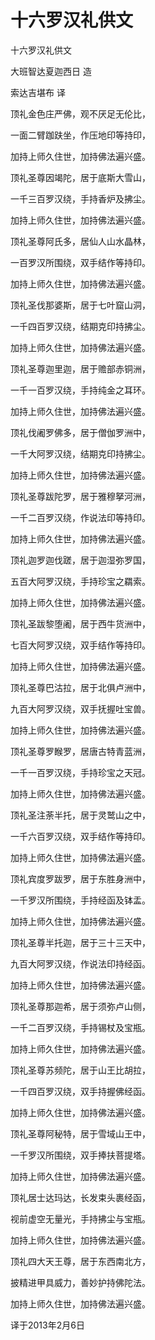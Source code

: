 # 十六罗汉礼供文

十六罗汉礼供文

大班智达夏迦西日 造

索达吉堪布 译

顶礼金色庄严佛，观不厌足无伦比，

一面二臂跏趺坐，作压地印等持印，

加持上师久住世，加持佛法遍兴盛。

顶礼圣尊因竭陀，居于底斯大雪山，

一千三百罗汉绕，手持香炉及拂尘。

加持上师久住世，加持佛法遍兴盛。

顶礼圣尊阿氏多，居仙人山水晶林，

一百罗汉所围绕，双手结作等持印。

加持上师久住世，加持佛法遍兴盛。

顶礼圣伐那婆斯，居于七叶窟山洞，

一千四百罗汉绕，结期克印持拂尘。

加持上师久住世，加持佛法遍兴盛。

顶礼圣尊迦里迦，居于赡部赤铜洲，

一千一百罗汉绕，手持纯金之耳环。

加持上师久住世，加持佛法遍兴盛。

顶礼伐阇罗佛多，居于僧伽罗洲中，

一千大阿罗汉绕，结期克印持拂尘。

加持上师久住世，加持佛法遍兴盛。

顶礼圣尊跋陀罗，居于雅穆拏河洲，

一千二百罗汉绕，作说法印等持印。

加持上师久住世，加持佛法遍兴盛。

顶礼迦罗迦伐蹉，居于迦湿弥罗国，

五百大阿罗汉绕，手持珍宝之羂索。

加持上师久住世，加持佛法遍兴盛。

顶礼圣跋黎堕阇，居于西牛货洲中，

七百大阿罗汉绕，双手结作等持印。

加持上师久住世，加持佛法遍兴盛。

顶礼圣尊巴沽拉，居于北俱卢洲中，

九百大阿罗汉绕，双手抚握吐宝兽。

加持上师久住世，加持佛法遍兴盛。

顶礼圣尊罗睺罗，居唐古特青蓝洲，

一千一百罗汉绕，手持珍宝之天冠。

加持上师久住世，加持佛法遍兴盛。

顶礼圣注荼半托，居于灵鹫山之中，

一千六百罗汉绕，双手结作等持印。

加持上师久住世，加持佛法遍兴盛。

顶礼宾度罗跋罗，居于东胜身洲中，

一千罗汉所围绕，手持经函及钵盂。

加持上师久住世，加持佛法遍兴盛。

顶礼圣尊半托迦，居于三十三天中，

九百大阿罗汉绕，作说法印持经函。

加持上师久住世，加持佛法遍兴盛。

顶礼圣尊那迦希，居于须弥卢山侧，

一千二百罗汉绕，手持锡杖及宝瓶。

加持上师久住世，加持佛法遍兴盛。

顶礼圣尊苏频陀，居于山王比胡拉，

一千四百罗汉绕，双手持握佛经函。

加持上师久住世，加持佛法遍兴盛。

顶礼圣尊阿秘特，居于雪域山王中，

一千罗汉所围绕，双手捧扶菩提塔。

加持上师久住世，加持佛法遍兴盛。

顶礼居士达玛达，长发束头裹经函，

视前虚空无量光，手持拂尘与宝瓶。

加持上师久住世，加持佛法遍兴盛。

顶礼四大天王尊，居于东西南北方，

披精进甲具威力，善妙护持佛陀法。

加持上师久住世，加持佛法遍兴盛。

译于2013年2月6日

